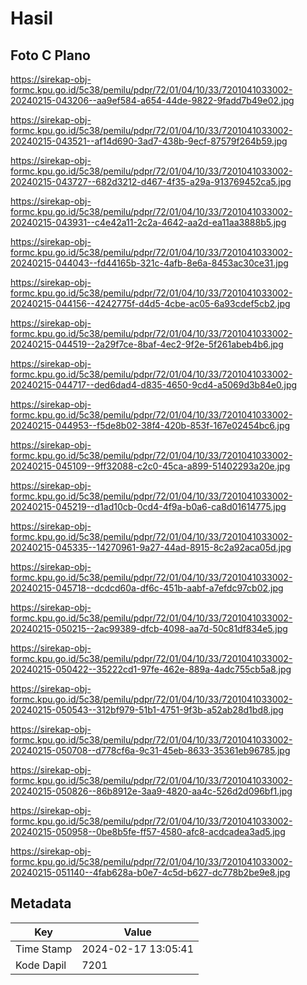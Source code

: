 # Hasil

## Foto C Plano

https://sirekap-obj-formc.kpu.go.id/5c38/pemilu/pdpr/72/01/04/10/33/7201041033002-20240215-043206--aa9ef584-a654-44de-9822-9fadd7b49e02.jpg

https://sirekap-obj-formc.kpu.go.id/5c38/pemilu/pdpr/72/01/04/10/33/7201041033002-20240215-043521--af14d690-3ad7-438b-9ecf-87579f264b59.jpg

https://sirekap-obj-formc.kpu.go.id/5c38/pemilu/pdpr/72/01/04/10/33/7201041033002-20240215-043727--682d3212-d467-4f35-a29a-913769452ca5.jpg

https://sirekap-obj-formc.kpu.go.id/5c38/pemilu/pdpr/72/01/04/10/33/7201041033002-20240215-043931--c4e42a11-2c2a-4642-aa2d-ea11aa3888b5.jpg

https://sirekap-obj-formc.kpu.go.id/5c38/pemilu/pdpr/72/01/04/10/33/7201041033002-20240215-044043--fd44165b-321c-4afb-8e6a-8453ac30ce31.jpg

https://sirekap-obj-formc.kpu.go.id/5c38/pemilu/pdpr/72/01/04/10/33/7201041033002-20240215-044156--4242775f-d4d5-4cbe-ac05-6a93cdef5cb2.jpg

https://sirekap-obj-formc.kpu.go.id/5c38/pemilu/pdpr/72/01/04/10/33/7201041033002-20240215-044519--2a29f7ce-8baf-4ec2-9f2e-5f261abeb4b6.jpg

https://sirekap-obj-formc.kpu.go.id/5c38/pemilu/pdpr/72/01/04/10/33/7201041033002-20240215-044717--ded6dad4-d835-4650-9cd4-a5069d3b84e0.jpg

https://sirekap-obj-formc.kpu.go.id/5c38/pemilu/pdpr/72/01/04/10/33/7201041033002-20240215-044953--f5de8b02-38f4-420b-853f-167e02454bc6.jpg

https://sirekap-obj-formc.kpu.go.id/5c38/pemilu/pdpr/72/01/04/10/33/7201041033002-20240215-045109--9ff32088-c2c0-45ca-a899-51402293a20e.jpg

https://sirekap-obj-formc.kpu.go.id/5c38/pemilu/pdpr/72/01/04/10/33/7201041033002-20240215-045219--d1ad10cb-0cd4-4f9a-b0a6-ca8d01614775.jpg

https://sirekap-obj-formc.kpu.go.id/5c38/pemilu/pdpr/72/01/04/10/33/7201041033002-20240215-045335--14270961-9a27-44ad-8915-8c2a92aca05d.jpg

https://sirekap-obj-formc.kpu.go.id/5c38/pemilu/pdpr/72/01/04/10/33/7201041033002-20240215-045718--dcdcd60a-df6c-451b-aabf-a7efdc97cb02.jpg

https://sirekap-obj-formc.kpu.go.id/5c38/pemilu/pdpr/72/01/04/10/33/7201041033002-20240215-050215--2ac99389-dfcb-4098-aa7d-50c81df834e5.jpg

https://sirekap-obj-formc.kpu.go.id/5c38/pemilu/pdpr/72/01/04/10/33/7201041033002-20240215-050422--35222cd1-97fe-462e-889a-4adc755cb5a8.jpg

https://sirekap-obj-formc.kpu.go.id/5c38/pemilu/pdpr/72/01/04/10/33/7201041033002-20240215-050543--312bf979-51b1-4751-9f3b-a52ab28d1bd8.jpg

https://sirekap-obj-formc.kpu.go.id/5c38/pemilu/pdpr/72/01/04/10/33/7201041033002-20240215-050708--d778cf6a-9c31-45eb-8633-35361eb96785.jpg

https://sirekap-obj-formc.kpu.go.id/5c38/pemilu/pdpr/72/01/04/10/33/7201041033002-20240215-050826--86b8912e-3aa9-4820-aa4c-526d2d096bf1.jpg

https://sirekap-obj-formc.kpu.go.id/5c38/pemilu/pdpr/72/01/04/10/33/7201041033002-20240215-050958--0be8b5fe-ff57-4580-afc8-acdcadea3ad5.jpg

https://sirekap-obj-formc.kpu.go.id/5c38/pemilu/pdpr/72/01/04/10/33/7201041033002-20240215-051140--4fab628a-b0e7-4c5d-b627-dc778b2be9e8.jpg


## Metadata

| Key        | Value               |
| ---------- | ------------------- |
| Time Stamp | 2024-02-17 13:05:41 |
| Kode Dapil | 7201                |



